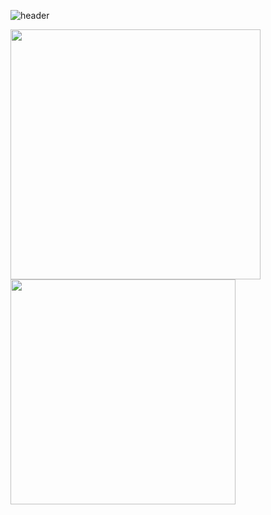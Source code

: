 ![header](https://capsule-render.vercel.app/api?type=waving&color=auto&height=350&section=header&text=HI%20there%20🤟&fontSize=90&desc=ID%20:%20gorhf9397%20/%20NAME%20:%20SEOKGEUN&descAlignY=65&descAlign=57)

<img src="https://github-readme-stats.vercel.app/api?username=gorhf9397&show_icons=true&theme=highcontrast" width="400px"/>
<img src="https://github-readme-stats.vercel.app/api/top-langs/?username=gorhf9397&hide_progress=true" width="360px"/>
